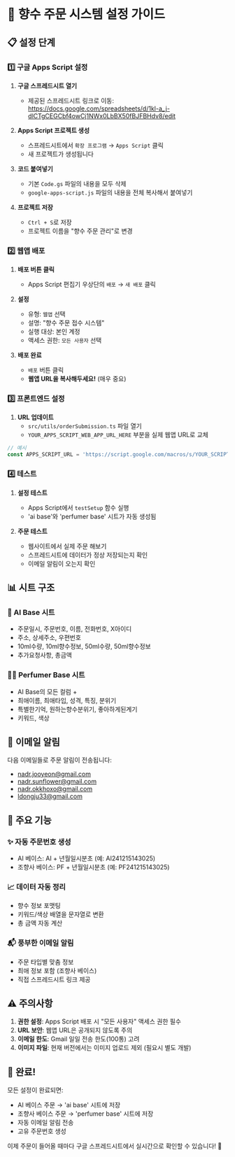# 🌸 향수 주문 시스템 설정 가이드

## 📋 설정 단계

### 1️⃣ 구글 Apps Script 설정

1. **구글 스프레드시트 열기**
   - 제공된 스프레드시트 링크로 이동: https://docs.google.com/spreadsheets/d/1kl-a_j-dlCTgCEGCbf4owCj1NWx0LbBX50fBJFBHdv8/edit

2. **Apps Script 프로젝트 생성**
   - 스프레드시트에서 `확장 프로그램` → `Apps Script` 클릭
   - 새 프로젝트가 생성됩니다

3. **코드 붙여넣기**
   - 기본 `Code.gs` 파일의 내용을 모두 삭제
   - `google-apps-script.js` 파일의 내용을 전체 복사해서 붙여넣기

4. **프로젝트 저장**
   - `Ctrl + S`로 저장
   - 프로젝트 이름을 "향수 주문 관리"로 변경

### 2️⃣ 웹앱 배포

1. **배포 버튼 클릭**
   - Apps Script 편집기 우상단의 `배포` → `새 배포` 클릭

2. **설정**
   - 유형: `웹앱` 선택
   - 설명: "향수 주문 접수 시스템"
   - 실행 대상: 본인 계정
   - 액세스 권한: `모든 사용자` 선택

3. **배포 완료**
   - `배포` 버튼 클릭
   - **웹앱 URL을 복사해두세요!** (매우 중요)

### 3️⃣ 프론트엔드 설정

1. **URL 업데이트**
   - `src/utils/orderSubmission.ts` 파일 열기
   - `YOUR_APPS_SCRIPT_WEB_APP_URL_HERE` 부분을 실제 웹앱 URL로 교체

```typescript
// 예시
const APPS_SCRIPT_URL = 'https://script.google.com/macros/s/YOUR_SCRIPT_ID/exec'
```

### 4️⃣ 테스트

1. **설정 테스트**
   - Apps Script에서 `testSetup` 함수 실행
   - 'ai base'와 'perfumer base' 시트가 자동 생성됨

2. **주문 테스트**
   - 웹사이트에서 실제 주문 해보기
   - 스프레드시트에 데이터가 정상 저장되는지 확인
   - 이메일 알림이 오는지 확인

## 📊 시트 구조

### 🤖 AI Base 시트
- 주문일시, 주문번호, 이름, 전화번호, X아이디
- 주소, 상세주소, 우편번호
- 10ml수량, 10ml향수정보, 50ml수량, 50ml향수정보
- 추가요청사항, 총금액

### 👨‍🔬 Perfumer Base 시트
- AI Base의 모든 컬럼 +
- 최애이름, 최애타입, 성격, 특징, 분위기
- 특별한기억, 원하는향수분위기, 좋아하게된계기
- 키워드, 색상

## 📧 이메일 알림

다음 이메일들로 주문 알림이 전송됩니다:
- nadr.jooyeon@gmail.com
- nadr.sunflower@gmail.com
- nadr.okkhoxo@gmail.com
- ldongju33@gmail.com

## 🔧 주요 기능

### ✨ 자동 주문번호 생성
- AI 베이스: AI + 년월일시분초 (예: AI241215143025)
- 조향사 베이스: PF + 년월일시분초 (예: PF241215143025)

### 📈 데이터 자동 정리
- 향수 정보 포맷팅
- 키워드/색상 배열을 문자열로 변환
- 총 금액 자동 계산

### 📬 풍부한 이메일 알림
- 주문 타입별 맞춤 정보
- 최애 정보 포함 (조향사 베이스)
- 직접 스프레드시트 링크 제공

## ⚠️ 주의사항

1. **권한 설정**: Apps Script 배포 시 "모든 사용자" 액세스 권한 필수
2. **URL 보안**: 웹앱 URL은 공개되지 않도록 주의
3. **이메일 한도**: Gmail 일일 전송 한도(100통) 고려
4. **이미지 파일**: 현재 버전에서는 이미지 업로드 제외 (필요시 별도 개발)

## 🚀 완료!

모든 설정이 완료되면:
- AI 베이스 주문 → 'ai base' 시트에 저장
- 조향사 베이스 주문 → 'perfumer base' 시트에 저장
- 자동 이메일 알림 전송
- 고유 주문번호 생성

이제 주문이 들어올 때마다 구글 스프레드시트에서 실시간으로 확인할 수 있습니다! 🎉 